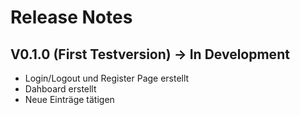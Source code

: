 # Release Notes

## V0.1.0 (First Testversion) -> **In Development**
- Login/Logout und Register Page erstellt
- Dahboard erstellt
- Neue Einträge tätigen
